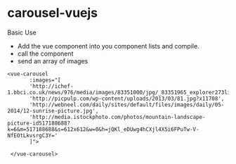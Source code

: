 # carousel-vuejs

Basic Use

- Add the vue component into you component lists and compile.
- call the component <vue-carousel></vue-carousel>
- send an array of images

 ```
 <vue-carousel
        :images="[
        'http://ichef-1.bbci.co.uk/news/976/media/images/83351000/jpg/_83351965_explorer273lincolnshirewoldssouthpicturebynicholassilkstone.jpg',
        'http://picpulp.com/wp-content/uploads/2013/03/81.jpg?x11708',
        'http://webneel.com/daily/sites/default/files/images/daily/05-2014/12-sunrise-picture.jpg',
        'http://media.istockphoto.com/photos/mountain-landscape-picture-id517188688?k=6&m=517188688&s=612x612&w=0&h=jQKl_eDUwg4hCXjl4X5i6FPuTw-V-NfEOtLkvsrgC3Y='
        ]">

  </vue-carousel>
  ```

